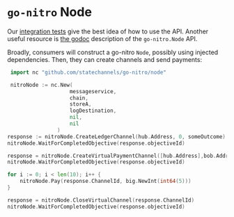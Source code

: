 # `go-nitro` Node

Our [integration tests](./node_test/readme.md) give the best idea of how to use the API. Another useful resource is [the godoc](https://pkg.go.dev/github.com/statechannels/go-nitro/node#Node) description of the `go-nitro.Node` API.

Broadly, consumers will construct a go-nitro `Node`, possibly using injected dependencies. Then, they can create channels and send payments:

```Go
 import nc "github.com/statechannels/go-nitro/node"

 nitroNode := nc.New(
                    messageservice,
                    chain,
                    storeA,
                    logDestination,
                    nil,
                    nil
                )
response := nitroNode.CreateLedgerChannel(hub.Address, 0, someOutcome)
nitroNode.WaitForCompletedObjective(response.objectiveId)

response = nitroNode.CreateVirtualPaymentChannel([hub.Address],bob.Address, defaultChallengeDuration, someOtherOutcome)
nitroNode.WaitForCompletedObjective(response.objectiveId)

for i := 0; i < len(10); i++ {
    nitroNode.Pay(response.ChannelId, big.NewInt(int64(5)))
}

response = nitroNode.CloseVirtualChannel(response.ChannelId)
nitroNode.WaitForCompletedObjective(response.objectiveId)
```
